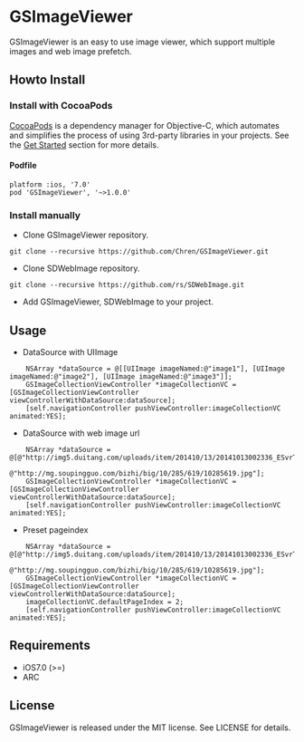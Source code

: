 # GSImageViewer
GSImageViewer is an easy to use image viewer, which support multiple images and web image prefetch.

## Howto Install
### Install with CocoaPods
[CocoaPods](http://cocoapods.org/) is a dependency manager for Objective-C, which automates and simplifies the process of using 3rd-party libraries in your projects. See the [Get Started](http://cocoapods.org/#get_started) section for more details.

#### Podfile
```
platform :ios, '7.0'
pod 'GSImageViewer', '~>1.0.0'
```
### Install manually
- Clone GSImageViewer repository.
```
git clone --recursive https://github.com/Chren/GSImageViewer.git
```
- Clone SDWebImage repository.
```
git clone --recursive https://github.com/rs/SDWebImage.git
```
- Add GSImageViewer, SDWebImage to your project.

## Usage
- DataSource with UIImage
```
    NSArray *dataSource = @[[UIImage imageNamed:@"image1"], [UIImage imageNamed:@"image2"], [UIImage imageNamed:@"image3"]];
    GSImageCollectionViewController *imageCollectionVC = [GSImageCollectionViewController viewControllerWithDataSource:dataSource];
    [self.navigationController pushViewController:imageCollectionVC animated:YES];
```
- DataSource with web image url
```
    NSArray *dataSource = @[@"http://img5.duitang.com/uploads/item/201410/13/20141013002336_ESvrT.jpeg",
                            @"http://mg.soupingguo.com/bizhi/big/10/285/619/10285619.jpg"];
    GSImageCollectionViewController *imageCollectionVC = [GSImageCollectionViewController viewControllerWithDataSource:dataSource];
    [self.navigationController pushViewController:imageCollectionVC animated:YES];
```
- Preset pageindex
```
    NSArray *dataSource = @[@"http://img5.duitang.com/uploads/item/201410/13/20141013002336_ESvrT.jpeg",
                            @"http://mg.soupingguo.com/bizhi/big/10/285/619/10285619.jpg"];
    GSImageCollectionViewController *imageCollectionVC = [GSImageCollectionViewController viewControllerWithDataSource:dataSource];
    imageCollectionVC.defaultPageIndex = 2;
    [self.navigationController pushViewController:imageCollectionVC animated:YES];
```

## Requirements

- iOS7.0 (>=)
- ARC

## License
GSImageViewer is released under the MIT license. See LICENSE for details.
